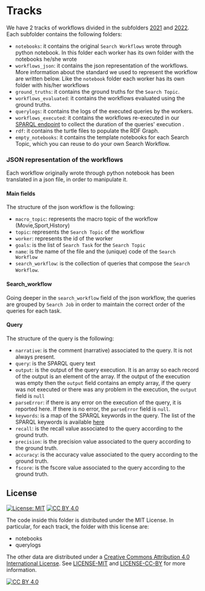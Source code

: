 # Tracks

We have 2 tracks of workflows divided in the subfolders [2021](2021/) and [2022](2022/).
Each subfolder contains the following folders:
- `notebooks`: it contains the original `Search Workflows` wrote through python notebook. In this folder each worker has its own folder with the notebooks he/she wrote
- `workflows_json`: it contains the json representation of the workflows. More information about the standard we used to represent the workflow are written below. Like the `notebook` folder each worker has its own folder with his/her workflows
- `ground_truths`: it contains the ground truths for the `Search Topic`.
- `workflows_evaluated`: it contains the workflows evaluated using the ground truths.
- `querylogs`: it contains the logs of the executed queries by the workers.
- `workflows_executed`: it contains the workflows re-executed in our [SPARQL endpoint](htt://grace.dei.unipd.it/sparql) to collect the duration of the queries' execution .
- `rdf`: it contains the turtle files to populate the RDF Graph.
- `empty_notebooks`: it contains the template notebooks for each Search Topic, which you can reuse to do your own Search Workflow.

### JSON representation of the workflows

Each workflow originally wrote through python notebook has been translated in a json file, in order to manipulate it.

#### Main fields
The structure of the json workflow is the following:
- `macro_topic`: represents the macro topic of the workflow (Movie,Sport,History)
- `topic`: represents the `Search Topic` of the workflow
- `worker`: represents the id of the worker
- `goals`: is the list of `Search Task` for the `Search Topic`
- `name`: is the name of the file and the (unique) code of the `Search Workflow`
- `search_workflow`: is the collection of queries that compose the `Search Workflow`.

#### Search_workflow

Going deeper in the `search_workflow` field of the json workflow, the queries are grouped by `Search Job` in order to maintain the correct order of the queries for each task.

#### Query


The structure of the query is the following:
- `narrative`: is the comment (narrative) associated to the query. It is not always present.
- `query`: is the SPARQL query text
- `output`: is the output of the query execution. It is an array so each record of the output is an element of the array. If the output of the execution was empty then the `output` field contains an empty array, if the query was not executed or there was any problem in the execution, the `output` field is `null`
- `parseError`: if there is any error on the execution of the query, it is reported here. If there is no error, the `parseError` field is `null`.
- `keywords`: is a map of the SPARQL keywords in the query. The list of the SPARQL keywords is available [here](../src/data/keywords.txt)
- `recall`: is the recall value associated to the query according to the ground truth. 
- `precision`: is the precision value associated to the query according to the ground truth. 
- `accuracy`: is the accuracy value associated to the query according to the ground truth. 
- `fscore`: is the fscore value associated to the query according to the ground truth. 

## License

[![License: MIT](https://img.shields.io/badge/License-MIT-yellow.svg)](https://opensource.org/licenses/MIT) [![CC BY 4.0][cc-by-shield]][cc-by]

The code inside this folder is distributed under the MIT License. In particular, for each track, the folder with this license are:
- notebooks
- querylogs

The other data are distributed under a [Creative Commons Attribution 4.0 International License][cc-by]. See [LICENSE-MIT](LICENSE-MIT) and [LICENSE-CC-BY](LICENSE-CC-BY) for more information.


[![CC BY 4.0][cc-by-image]][cc-by]

[cc-by]: http://creativecommons.org/licenses/by/4.0/
[cc-by-image]: https://i.creativecommons.org/l/by/4.0/88x31.png
[cc-by-shield]: https://img.shields.io/badge/License-CC%20BY%204.0-lightgrey.svg